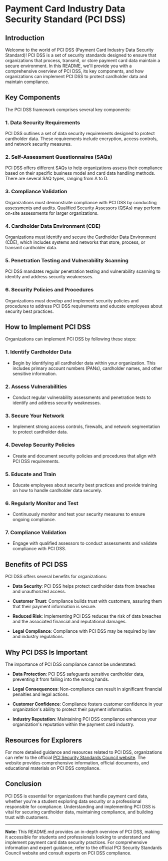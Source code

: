 # Payment Card Industry Data Security Standard (PCI DSS)

## Introduction

Welcome to the world of PCI DSS (Payment Card Industry Data Security Standard)! PCI DSS is a set of security standards designed to ensure that organizations that process, transmit, or store payment card data maintain a secure environment. In this README, we'll provide you with a comprehensive overview of PCI DSS, its key components, and how organizations can implement PCI DSS to protect cardholder data and maintain compliance.

## Key Components

The PCI DSS framework comprises several key components:

### 1. Data Security Requirements

PCI DSS outlines a set of data security requirements designed to protect cardholder data. These requirements include encryption, access controls, and network security measures.

### 2. Self-Assessment Questionnaires (SAQs)

PCI DSS offers different SAQs to help organizations assess their compliance based on their specific business model and card data handling methods. There are several SAQ types, ranging from A to D.

### 3. Compliance Validation

Organizations must demonstrate compliance with PCI DSS by conducting assessments and audits. Qualified Security Assessors (QSAs) may perform on-site assessments for larger organizations.

### 4. Cardholder Data Environment (CDE)

Organizations must identify and secure the Cardholder Data Environment (CDE), which includes systems and networks that store, process, or transmit cardholder data.

### 5. Penetration Testing and Vulnerability Scanning

PCI DSS mandates regular penetration testing and vulnerability scanning to identify and address security weaknesses.

### 6. Security Policies and Procedures

Organizations must develop and implement security policies and procedures to address PCI DSS requirements and educate employees about security best practices.

## How to Implement PCI DSS

Organizations can implement PCI DSS by following these steps:

### 1. Identify Cardholder Data

- Begin by identifying all cardholder data within your organization. This includes primary account numbers (PANs), cardholder names, and other sensitive information.

### 2. Assess Vulnerabilities

- Conduct regular vulnerability assessments and penetration tests to identify and address security weaknesses.

### 3. Secure Your Network

- Implement strong access controls, firewalls, and network segmentation to protect cardholder data.

### 4. Develop Security Policies

- Create and document security policies and procedures that align with PCI DSS requirements.

### 5. Educate and Train

- Educate employees about security best practices and provide training on how to handle cardholder data securely.

### 6. Regularly Monitor and Test

- Continuously monitor and test your security measures to ensure ongoing compliance.

### 7. Compliance Validation

- Engage with qualified assessors to conduct assessments and validate compliance with PCI DSS.

## Benefits of PCI DSS

PCI DSS offers several benefits for organizations:

- **Data Security**: PCI DSS helps protect cardholder data from breaches and unauthorized access.

- **Customer Trust**: Compliance builds trust with customers, assuring them that their payment information is secure.

- **Reduced Risk**: Implementing PCI DSS reduces the risk of data breaches and the associated financial and reputational damages.

- **Legal Compliance**: Compliance with PCI DSS may be required by law and industry regulations.

## Why PCI DSS Is Important

The importance of PCI DSS compliance cannot be understated:

- **Data Protection**: PCI DSS safeguards sensitive cardholder data, preventing it from falling into the wrong hands.

- **Legal Consequences**: Non-compliance can result in significant financial penalties and legal actions.

- **Customer Confidence**: Compliance fosters customer confidence in your organization's ability to protect their payment information.

- **Industry Reputation**: Maintaining PCI DSS compliance enhances your organization's reputation within the payment card industry.

## Resources for Explorers

For more detailed guidance and resources related to PCI DSS, organizations can refer to the official [PCI Security Standards Council website](https://www.pcisecuritystandards.org/). The website provides comprehensive information, official documents, and educational materials on PCI DSS compliance.

## Conclusion

PCI DSS is essential for organizations that handle payment card data, whether you're a student exploring data security or a professional responsible for compliance. Understanding and implementing PCI DSS is vital for securing cardholder data, maintaining compliance, and building trust with customers.

---

**Note:** This README.md provides an in-depth overview of PCI DSS, making it accessible for students and professionals looking to understand and implement payment card data security practices. For comprehensive information and expert guidance, refer to the official PCI Security Standards Council website and consult experts on PCI DSS compliance.

